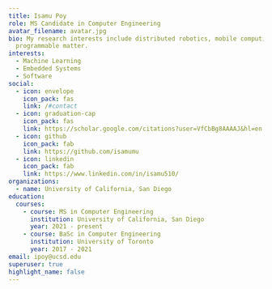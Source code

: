 ```yaml
---
title: Isamu Poy
role: MS Candidate in Computer Engineering
avatar_filename: avatar.jpg
bio: My research interests include distributed robotics, mobile computing and
  programmable matter.
interests:
  - Machine Learning
  - Embedded Systems
  - Software
social:
  - icon: envelope
    icon_pack: fas
    link: /#contact
  - icon: graduation-cap
    icon_pack: fas
    link: https://scholar.google.com/citations?user=VfCbBg8AAAAJ&hl=en
  - icon: github
    icon_pack: fab
    link: https://github.com/isamumu
  - icon: linkedin
    icon_pack: fab
    link: https://www.linkedin.com/in/isamu510/
organizations:
  - name: University of California, San Diego
education:
  courses:
    - course: MS in Computer Engineering
      institution: University of California, San Diego
      year: 2021 - present
    - course: BaSc in Computer Engineering
      institution: University of Toronto
      year: 2017 - 2021
email: ipoy@ucsd.edu
superuser: true
highlight_name: false
---
```

